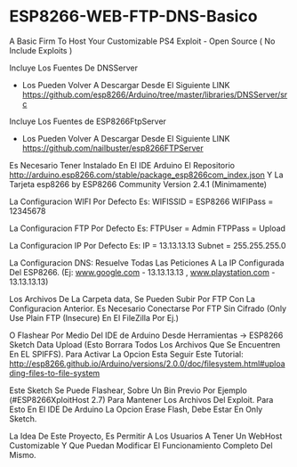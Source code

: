 # ESP8266-WEB-FTP-DNS-Basico
A Basic Firm To Host Your Customizable PS4 Exploit - Open Source ( No Include Exploits )

Incluye Los Fuentes De DNSServer 
- Los Pueden Volver A Descargar Desde El Siguiente LINK
https://github.com/esp8266/Arduino/tree/master/libraries/DNSServer/src

Incluye Los Fuentes de ESP8266FtpServer  
- Los Pueden Volver A Descargar Desde El Siguiente LINK
https://github.com/nailbuster/esp8266FTPServer

Es Necesario Tener Instalado En El IDE Arduino El Repositorio
http://arduino.esp8266.com/stable/package_esp8266com_index.json 
Y La Tarjeta esp8266 by ESP8266 Community Version 2.4.1 (Minimamente)

La Configuracion WIFI Por Defecto Es:
WIFISSID = ESP8266
WIFIPass = 12345678

La Configuracion FTP Por Defecto Es:
FTPUser = Admin
FTPPass = Upload

La Configuracion IP Por Defecto Es:
IP = 13.13.13.13
Subnet = 255.255.255.0

La Configuracion DNS:
Resuelve Todas Las Peticiones A La IP Configurada Del ESP8266.
(Ej: www.google.com - 13.13.13.13 , www.playstation.com - 13.13.13.13)

Los Archivos De La Carpeta data, Se Pueden Subir Por FTP Con La Configuracion Anterior. 
Es Necesario Conectarse Por FTP Sin Cifrado (Only Use Plain FTP (Insecure) En El FileZilla Por Ej.)

O Flashear Por Medio Del IDE de Arduino
Desde Herramientas -> ESP8266 Sketch Data Upload (Esto Borrara Todos Los Archivos Que Se Encuentren En EL SPIFFS). 
Para Activar La Opcion Esta Seguir Este Tutorial: http://esp8266.github.io/Arduino/versions/2.0.0/doc/filesystem.html#uploading-files-to-file-system

Este Sketch Se Puede Flashear, Sobre Un Bin Previo Por Ejemplo (#ESP8266XploitHost 2.7) Para Mantener Los Archivos Del Exploit.
Para Esto En El IDE De Arduino La Opcion Erase Flash, Debe Estar En Only Sketch. 

La Idea De Este Proyecto, Es Permitir A Los Usuarios A Tener Un WebHost Customizable Y Que Puedan Modificar El Funcionamiento Completo Del Mismo.
